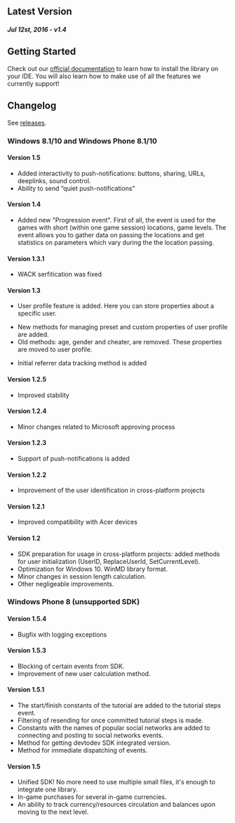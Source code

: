 Latest Version 
--------------
##### _Jul 12st, 2016_ - v1.4

Getting Started
---------------
Check out our [official documentation](https://www.devtodev.com/help/64/windows_8_1_10_integration/) to learn how to install the library on your IDE. You will also learn how to make use of all the features we currently support!

Changelog
---------
See [releases](https://github.com/devtodev-analytics/winstore-sdk/releases).

### Windows 8.1/10 and Windows Phone 8.1/10

#### Version 1.5
* Added interactivity to push-notifications: buttons, sharing, URLs, deeplinks, sound control.
* Ability to send “quiet push-notifications” 

#### Version 1.4
* Added new "Progression event". First of all, the event is used for the games with short (within one game session) locations, game levels. The event allows you to gather data on passing the locations and get statistics on parameters which vary during the the location passing.

#### Version 1.3.1
* WACK serfitication was fixed

#### Version 1.3
* User profile feature is added. Here you can store properties about a specific user.
 - New methods for managing preset and custom properties of user profile are added.
 - Old methods: age, gender and cheater, are removed. These properties are moved to user profile.
* Initial referrer data tracking method is added

#### Version 1.2.5
* Improved stability

#### Version 1.2.4
* Minor changes related to Microsoft approving process

#### Version 1.2.3
* Support of push-notifications is added

#### Version 1.2.2
* Improvement of the user identification in cross-platform projects

#### Version 1.2.1
* Improved compatibility with Acer devices

#### Version 1.2
* SDK preparation for usage in cross-platform projects: added methods for user initialization (UserID, ReplaceUserId, SetCurrentLevel).
* Optimization for Windows 10. WinMD library format.
* Minor changes in session length calculation.
* Other negligeable improvements.

### Windows Phone 8 (unsupported SDK)

#### Version 1.5.4 
* Bugfix with logging exceptions

#### Version 1.5.3
* Blocking of certain events from SDK.
* Improvement of new user calculation method.

#### Version 1.5.1
* The start/finish constants of the tutorial are added to the tutorial steps event.
* Filtering of resending for once committed tutorial steps is made.
* Constants with the names of popular social networks are added to connecting and posting to social networks events.
* Method for getting devtodev SDK integrated version.
* Method for immediate dispatching of events.

#### Version 1.5 
* Unified SDK! No more need to use multiple small files, it's enough to integrate one library.
* In-game purchases for several in-game currencies.
* An ability to track currency/resources circulation and balances upon moving to the next level.
